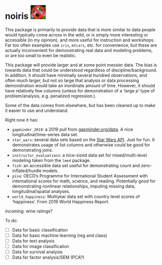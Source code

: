 
# noiris <img src="data-raw/noiris.png" style="margin: 0 auto; width: 10%">

This package is primarily to provide data that is more similar to data
people would typically come across in the wild, or is simply more
interesting or accessible (in my opinion), and more useful for
instruction and workshops. Far too often examples use `iris`, `mtcars`,
etc. for convenience, but these are actually inconvenient for
demonstrating real data and modeling problems, or are too small to even
be realistic.

This package will provide larger and at some point messier data. The
bias is towards data that could be understood regardless of
discipline/background. In addition, it should have minimally several
hundred observations, and often much larger, but not so large that
analysis or data processing demonstration would take an inordinate
amount of time. However, it should have relatively few columns (unless
for demonstration of a ‘large p’ type of problem/analysis,
e.g. penalized regression.).

Some of the data comes from elsewhere, but has been cleaned up to make
it easier to use and understand.

Right now it has:

  - `gapminder_2019`: a 2019 pull from
    [gapminder.org/data](http://www.gapminder.org/data/). A nice
    longitudinal/time-series data set.
  - `star_wars`: several data sets based on the [Star Wars
    API](https://swapi.co/). Just for fun. It demonstrates usage of list
    columns and otherwise could be good for demonstrating joins.
  - `instructor_evaluations`: a nice-sized data set for
    mixed/multi-level modeling taken from the `lme4` package.
  - `fish`: an accessible data set useful for demonstrating count and
    zero-inflated/hurdle models.
  - `pisa`: OECD’s Programme for International Student Assessment with
    international scores for math, science, and reading. Potentially
    good for demonstrating nonlinear relationships, imputing missing
    data, longitudinal/spatial analyses.
  - `world_happiness`: Multiyear data set with country level scores of
    ‘happiness’. From 2019 World Happiness Report.

incoming: wine ratings?

To do:

  - [ ] Data for basic classification
  - [ ] Data for basic machine learning (reg and class)
  - [ ] Data for text analysis
  - [ ] Data for image classification
  - [ ] Data for survival analysis
  - [ ] Data for factor analysis/SEM (PCA?)
